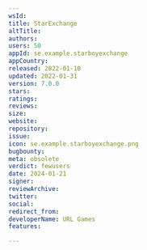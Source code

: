 ```yaml
---
wsId: 
title: StarExchange
altTitle: 
authors: 
users: 50
appId: se.example.starboyexchange
appCountry: 
released: 2022-01-10
updated: 2022-01-31
version: 7.0.0
stars: 
ratings: 
reviews: 
size: 
website: 
repository: 
issue: 
icon: se.example.starboyexchange.png
bugbounty: 
meta: obsolete
verdict: fewusers
date: 2024-01-21
signer: 
reviewArchive: 
twitter: 
social: 
redirect_from: 
developerName: URL Games
features: 

---
```


